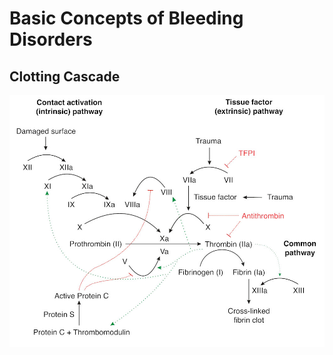 # Basic Concepts of Bleeding Disorders

## Clotting Cascade

![ClottingCascade](Pathology/Images/ClottingCascade.jpg)